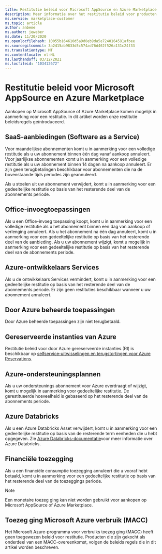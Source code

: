 ```yaml
---
title: Restitutie beleid voor Microsoft AppSource en Azure Marketplace
description: Meer informatie over het restitutie beleid voor producten die worden verkocht op Microsoft AppSource en Azure Marketplace
ms.service: marketplace-customer
ms.topic: article
author: anbene
ms.author: jeweber
ms.date: 11/20/2020
ms.openlocfilehash: 10055b164610d5a9d0eb9da5e7240164581afbee
ms.sourcegitcommit: 3a2415ab9833d5c574ad76d462f526a131c24f33
ms.translationtype: MT
ms.contentlocale: nl-NL
ms.lasthandoff: 03/12/2021
ms.locfileid: "103412672"
---
```

# <a name="refund-policies-for-microsoft-appsource-and-azure-marketplace"></a>Restitutie beleid voor Microsoft AppSource en Azure Marketplace

Aankopen op Microsoft AppSource of Azure Marketplace komen mogelijk in aanmerking voor een restitutie. In dit artikel worden onze restitutie beleidsregels geïntroduceerd.

## <a name="software-as-a-service-saas-offers"></a>SaaS-aanbiedingen (Software as a Service)

Voor maandelijkse abonnementen komt u in aanmerking voor een volledige restitutie als u uw abonnement binnen één dag vanaf aankoop annuleert. Voor jaarlijkse abonnementen komt u in aanmerking voor een volledige restitutie als u uw abonnement binnen 14 dagen na aankoop annuleert. Er zijn geen terugbetalingen beschikbaar voor abonnementen die na de bovenstaande tijds periodes zijn geannuleerd.

Als u stoelen uit uw abonnement verwijdert, komt u in aanmerking voor een gedeeltelijke restitutie op basis van het resterende deel van de abonnements periode.

## <a name="office-add-ins"></a>Office-invoegtoepassingen

Als u een Office-invoeg toepassing koopt, komt u in aanmerking voor een volledige restitutie als u het abonnement binnen een dag van aankoop of verlenging annuleert.  Als u het abonnement na één dag annuleert, komt u in aanmerking voor een gedeeltelijke restitutie op basis van het resterende deel van de aanbieding.  Als u uw abonnement wijzigt, komt u mogelijk in aanmerking voor een gedeeltelijke restitutie op basis van het resterende deel van de abonnements periode.

## <a name="azure-developer-services"></a>Azure-ontwikkelaars Services

Als u de ontwikkelaars Services vermindert, komt u in aanmerking voor een gedeeltelijke restitutie op basis van het resterende deel van de abonnements periode. Er zijn geen restituties beschikbaar wanneer u uw abonnement annuleert.

## <a name="azure-managed-applications"></a>Door Azure beheerde toepassingen

Door Azure beheerde toepassingen zijn niet terugbetaald.

## <a name="azure-reserved-instances"></a>Gereserveerde instanties van Azure

Restitutie beleid voor door Azure gereserveerde instanties (RI) is beschikbaar op [selfservice-uitwisselingen en terugstortingen voor Azure Reservations](/azure/cost-management-billing/reservations/exchange-and-refund-azure-reservations).

## <a name="azure-support-plans"></a>Azure-ondersteuningsplannen

Als u uw ondersteunings abonnement voor Azure overdraagt of wijzigt, komt u mogelijk in aanmerking voor gedeeltelijke restitutie. De gerestitueerde hoeveelheid is gebaseerd op het resterende deel van de abonnements periode.

## <a name="azure-databricks"></a>Azure Databricks

Als u een Azure Databricks Asset verwijdert, komt u in aanmerking voor een gedeeltelijke restitutie op basis van de resterende term eenheden die u hebt opgegeven. Zie [Azure Databricks-documentatie](/azure/databricks)voor meer informatie over Azure Databricks.

## <a name="monetary-commitment"></a>Financiële toezegging

Als u een financiële consumptie toezegging annuleert die u vooraf hebt betaald, komt u in aanmerking voor een gedeeltelijke restitutie op basis van het resterende deel van de toezeggings periode.

> [!NOTE]
> Een monetaire toezeg ging kan niet worden gebruikt voor aankopen op Microsoft AppSource of Azure Marketplace.

## <a name="microsoft-azure-consumption-commitment-macc"></a>Toezeg ging Microsoft Azure verbruik (MACC)

Het Microsoft Azure-programma voor verbruiks toezeg ging (MACC) heeft geen toegewezen beleid voor restitutie. Producten die zijn gekocht als onderdeel van een MACC-overeenkomst, volgen de beleids regels die in dit artikel worden beschreven.
